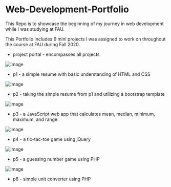 # Web-Development-Portfolio
This Repo is to showcase the beginning of my journey in web development while I was studying at FAU. 

This Portfolio includes 6 mini projects I was assigned to work on throughout the course at FAU during Fall 2020.

* project portal - encompasses all projects

![image](https://user-images.githubusercontent.com/77816764/194444310-d5f71da8-97ef-41d9-bfea-3f73484ae689.png)

* p1 - a simple resume with basic understanding of HTML and CSS

![image](https://user-images.githubusercontent.com/77816764/194439179-304d0451-277f-4d69-a5c8-3fcc291c0660.png)

* p2 - taking the simple resume from p1 and utilizing a bootstrap template

![image](https://user-images.githubusercontent.com/77816764/194439246-a17d5b67-daa2-4475-b22b-30ad614c2c06.png)

* p3 - a JavaScript web app that calculates mean, median, minimum, maximum, and range.

![image](https://user-images.githubusercontent.com/77816764/194439298-b5f141db-97b6-44aa-8ce8-8efe7c237650.png)

* p4 - a tic-tac-toe game using jQuery

![image](https://user-images.githubusercontent.com/77816764/194439340-f7342ea0-20c5-4b6e-8e9b-6130dbb722e0.png)

* p5 - a guessing number game using PHP

![image](https://user-images.githubusercontent.com/77816764/194439716-7aa680e1-f336-4235-8cca-fe4375a5a7fd.png)

* p6 - simple unit converter using PHP
